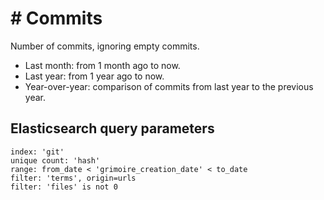 # \# Commits

Number of commits, ignoring empty commits.
- Last month: from 1 month ago to now.
- Last year: from 1 year ago to now.
- Year-over-year: comparison of commits from last year to the previous year.

## Elasticsearch query parameters
```
index: 'git'
unique count: 'hash'
range: from_date < 'grimoire_creation_date' < to_date
filter: 'terms', origin=urls
filter: 'files' is not 0
```
